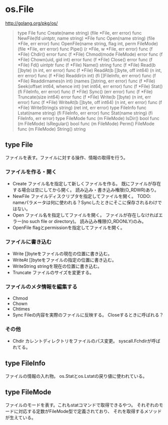 os.File
=======

http://golang.org/pkg/os/

> type File
>     func Create(name string) (file *File, err error)
>     func NewFile(fd uintptr, name string) *File
>     func Open(name string) (file *File, err error)
>     func OpenFile(name string, flag int, perm FileMode) (file *File, err error)
>     func Pipe() (r *File, w *File, err error)
>     func (f *File) Chdir() error
>     func (f *File) Chmod(mode FileMode) error
>     func (f *File) Chown(uid, gid int) error
>     func (f *File) Close() error
>     func (f *File) Fd() uintptr
>     func (f *File) Name() string
>     func (f *File) Read(b []byte) (n int, err error)
>     func (f *File) ReadAt(b []byte, off int64) (n int, err error)
>     func (f *File) Readdir(n int) (fi []FileInfo, err error)
>     func (f *File) Readdirnames(n int) (names []string, err error)
>     func (f *File) Seek(offset int64, whence int) (ret int64, err error)
>     func (f *File) Stat() (fi FileInfo, err error)
>     func (f *File) Sync() (err error)
>     func (f *File) Truncate(size int64) error
>     func (f *File) Write(b []byte) (n int, err error)
>     func (f *File) WriteAt(b []byte, off int64) (n int, err error)
>     func (f *File) WriteString(s string) (ret int, err error)
> type FileInfo
>     func Lstat(name string) (fi FileInfo, err error)
>     func Stat(name string) (fi FileInfo, err error)
> type FileMode
>     func (m FileMode) IsDir() bool
>     func (m FileMode) IsRegular() bool
>     func (m FileMode) Perm() FileMode
>     func (m FileMode) String() string

type File
---------

ファイルを表す。ファイルに対する操作、情報の取得を行う。

### ファイルを作る・開く ###

- Create
    ファイル名を指定して新しくファイルを作る。
    既にファイルが存在する場合は空にしてから開く。
    読み込み・書き込み権限(O_RDWR)あり。
- NewFile
    ファイルディスクリプタを指定してファイルを開く。
    TODO: nameパラメータは何に使われる？Syncしたときにそこに保存されるわけではない。
- Open
    ファイル名を指定してファイルを開く。
    ファイルが存在しなければエラー(no such file or directory)。
    読み込み権限(O_RDONLY)のみ。
- OpenFile
    flagとpermissionを指定してファイルを開く。

### ファイルに書き込む ###

- Write
    []byteをファイルの現在の位置に書き込む。
- WriteAt
    []byteをファイルの指定の位置に書き込む。
- WriteString
    stringを現在の位置に書き込む。
- Truncate
    ファイルのサイズを変更する。

### ファイルのメタ情報を編集する ###

- Chmod
- Chown
- Chtimes
- Sync
    Fileの内容を実際のファイルに反映する。
    Closeするときに呼ばれる？

### その他 ###

- Chdir
    カレントディレクトリをファイルのパス変更。
    syscall.Fchdirが呼ばれてる。

type FileInfo
-------------

ファイルの情報の入れ物。
os.Statとos.Lstatの戻り値に使われている。

type FileMode
-------------

ファイルのモードを表す。これもstatコマンドで取得できるやつ。
それぞれのモードに対応する定数がFileMode型で定義されており、
それを取得するメソッドが生えている。
